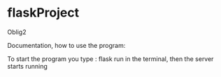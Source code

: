 # flaskProject
Oblig2

Documentation, how to use the program:

To start the program you type :
flask run in the terminal, then the server starts running



